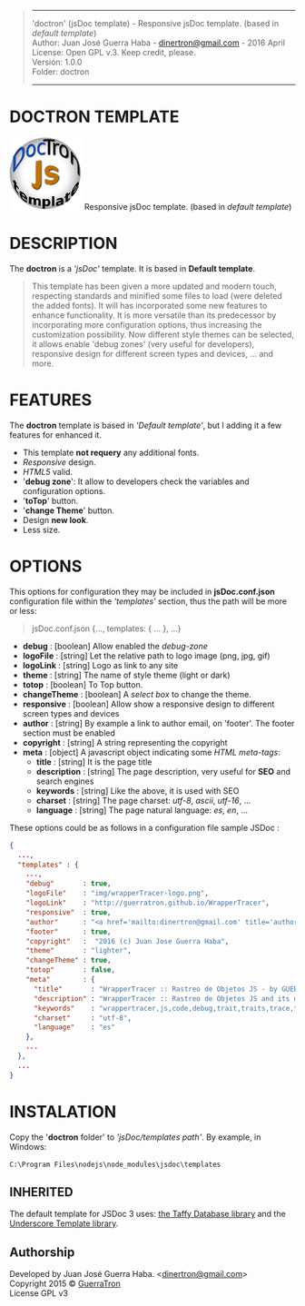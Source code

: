 > -----------------------------------------------------------------------------------------------------
>   'doctron' (jsDoc template) - Responsive jsDoc template. (based in *default template*)  
>   Author: Juan José Guerra Haba - <dinertron@gmail.com> - 2016 April  
>   License: Open GPL v.3. Keep credit, please.  
>   Versión: 1.0.0  
>   Folder: doctron  
>   
> ----------------------------------------------------------------------------------------------------

# DOCTRON TEMPLATE
[![doctron logo](./static/img/doctron-logo.png "doctron Github page")](http://guerratron.github.io/doctron "Doctron Page") 
Responsive jsDoc template. (based in *default template*) 

# DESCRIPTION
The **doctron** is a *'jsDoc'* template. It is based in **Default template**.  

> This template has been given a more updated and modern touch, respecting standards and minified some files to load (were deleted the added fonts). 
> It will has incorporated some new features to enhance functionality. It is more versatile than its predecessor by incorporating more configuration options, thus increasing the customization possibility.
> Now different style themes can be selected, it allows enable 'debug zones' (very useful for developers), responsive design for different screen types and devices, ... and more.

# FEATURES
The **doctron** template is based in *'Default template'*, but I adding it a few features for enhanced it.  
  - This template **not requery** any additional fonts.  
  - *Responsive* design.  
  - *HTML5* valid.  
  - '**debug zone**': It allow to developers check the variables and configuration options.  
  - '**toTop**' button.  
  - '**change Theme**' button.  
  - Design **new look**.
  - Less size. 

# OPTIONS
This options for configuration they may be included in **jsDoc.conf.json** configuration file within the *'templates'* section, thus the path will be more or less: 
  > jsDoc.conf.json {..., templates: { ... }, ...}  
  
  - **debug**       : [boolean] Allow enabled the *debug-zone*
  - **logoFile**    : [string] Let the relative path to logo image (png, jpg, gif)
  - **logoLink**    : [string] Logo as link to any site
  - **theme**       : [string] The name of style theme (light or dark)
  - **totop**       : [boolean] To Top button.
  - **changeTheme** : [boolean] A *select box* to change the theme.
  - **responsive**  : [boolean] Allow show a responsive design to different screen types and devices
  - **author**      : [string]  By example a link to author email, on 'footer'. The footer section must be enabled
  - **copyright**   : [string] A string representing the copyright
  - **meta**        : [object] A javascript object indicating some *HTML meta-tags*:
    - **title**       : [string] It is the page title
    - **description** : [string] The page description, very useful for **SEO** and search engines
    - **keywords**    : [string] Like the above, it is used with SEO
    - **charset**     : [string] The page charset: *utf-8*, *ascii*, *utf-16*, ...
    - **language**    : [string] The page natural language: *es*, *en*, ...
  
These options could be as follows in a configuration file sample JSDoc :
````JSON
{
  ...,
  "templates" : {
    ...,
    "debug"       : true,
    "logoFile"    : "img/wrapperTracer-logo.png",
    "logoLink"    : "http://guerratron.github.io/WrapperTracer",
    "responsive"  : true,
    "author"      : "<a href='mailto:dinertron@gmail.com' title='author'>GuerraTron</a>",
    "footer"      : true,
    "copyright"   :  "2016 (c) Juan Jose Guerra Haba",
    "theme"       : "lighter",
    "changeTheme" : true,
    "totop"       : false,
    "meta"        : {
      "title"       : "WrapperTracer :: Rastreo de Objetos JS - by GUERRATRON",
      "description" : "WrapperTracer :: Rastreo de Objetos JS and its methods traits - by GUERRATRON",
      "keywords"    : "wrappertracer,js,code,debug,trait,traits,trace,tracer,wrapper,guerratron",
      "charset"     : "utf-8",
      "language"    : "es"
    },
    ...
  },
  ...
}
````

# INSTALATION
Copy the '**doctron** folder' to *'jsDoc/templates path'*. By example, in Windows: 
````TXT
C:\Program Files\nodejs\node_modules\jsdoc\templates
````

## INHERITED
The default template for JSDoc 3 uses: [the Taffy Database library](http://taffydb.com/) and the [Underscore Template library](http://documentcloud.github.com/underscore/#template).

## Authorship
Developed by Juan José Guerra Haba. &lt;dinertron@gmail.com&gt;    
Copyright 2015 &copy; <a href="&#x6d;&#97;&#105;&#108;&#116;&#x6f;&#x3a;&#100;&#105;&#110;&#x65;&#x72;&#x74;&#114;&#x6f;&#110;&#64;&#x67;&#109;&#x61;&#x69;&#x6c;&#46;&#99;&#x6f;&#x6d;" title="author">GuerraTron</a>  
License GPL v3